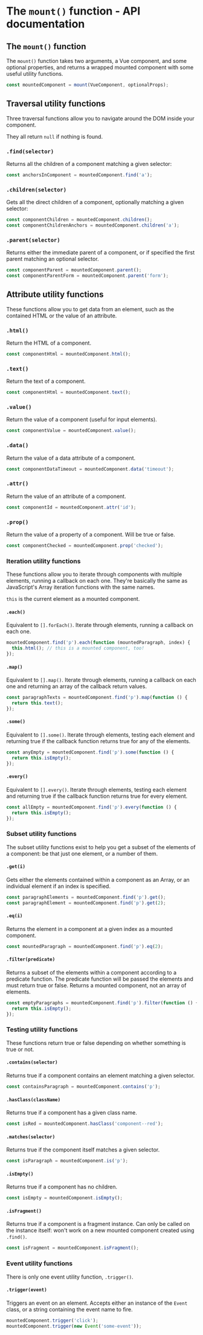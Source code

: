 # The `mount()` function - API documentation

## The `mount()` function

The `mount()` function takes two arguments, a Vue component, and some optional
properties, and returns a wrapped mounted component with some useful utility
functions.

```js
const mountedComponent = mount(VueComponent, optionalProps);
```

## Traversal utility functions

Three traversal functions allow you to navigate around the DOM inside your
component.

They all return `null` if nothing is found.

### `.find(selector)`

Returns all the children of a component matching a given selector:

```js
const anchorsInComponent = mountedComponent.find('a');
```

### `.children(selector)`

Gets all the direct children of a component, optionally matching a given selector:

```js
const componentChildren = mountedComponent.children();
const componentChildrenAnchors = mountedComponent.children('a');
```

### `.parent(selector)`

Returns either the immediate parent of a component, or if specified the first
parent matching an optional selector.

```js
const componentParent = mountedComponent.parent();
const componentParentForm = mountedComponent.parent('form');
```

## Attribute utility functions

These functions allow you to get data from an element, such as the contained
HTML or the value of an attribute.

### `.html()`

Return the HTML of a component.

```js
const componentHtml = mountedComponent.html();
```

### `.text()`

Return the text of a component.

```js
const componentHtml = mountedComponent.text();
```

### `.value()`

Return the value of a component (useful for input elements).

```js
const componentValue = mountedComponent.value();
```

### `.data()`

Return the value of a data attribute of a component.

```js
const componentDataTimeout = mountedComponent.data('timeout');
```

### `.attr()`

Return the value of an attribute of a component.

```js
const componentId = mountedComponent.attr('id');
```

### `.prop()`

Return the value of a property of a component. Will be true or false.

```js
const componentChecked = mountedComponent.prop('checked');
```

### Iteration utility functions

These functions allow you to iterate through components with multiple elements,
running a callback on each one. They're basically the same as JavaScript's 
Array iteration functions with the same names.

`this` is the current element as a mounted component.

#### `.each()`

Equivalent to `[].forEach()`. Iterate through elements, running a callback on
each one.

```js
mountedComponent.find('p').each(function (mountedParagraph, index) {
  this.html(); // this is a mounted component, too!
});
```

#### `.map()`

Equivalent to `[].map()`. Iterate through elements, running a callback on each
one and returning an array of the callback return values.


```js
const paragraphTexts = mountedComponent.find('p').map(function () {
  return this.text();
});
```

#### `.some()`

Equivalent to `[].some()`. Iterate through elements, testing each element and
returning true if the callback function returns true for any of the elements.

```js
const anyEmpty = mountedComponent.find('p').some(function () {
  return this.isEmpty();
});
```

#### `.every()`

Equivalent to `[].every()`. Iterate through elements, testing each element and
returning true if the callback function returns true for every element.

```js
const allEmpty = mountedComponent.find('p').every(function () {
  return this.isEmpty();
});
```

### Subset utility functions

The subset utility functions exist to help you get a subset of the elements of
a component: be that just one element, or a number of them.

#### `.get(i)`

Gets either the elements contained within a component as an Array, or an
individual element if an index is specified.

```js
const paragraphElements = mountedComponent.find('p').get();
const paragraphElement = mountedComponent.find('p').get(2);
```

#### `.eq(i)`

Returns the element in a component at a given index as a mounted component.

```js
const mountedParagraph = mountedComponent.find('p').eq(2);
```

#### `.filter(predicate)`

Returns a subset of the elements within a component according to a predicate
function. The predicate function will be passed the elements and must return
true or false. Returns a mounted component, not an array of elements.

```js
const emptyParagraphs = mountedComponent.find('p').filter(function () {
  return this.isEmpty();
});
```

### Testing utility functions

These functions return true or false depending on whether something is true or
not.

#### `.contains(selector)`

Returns true if a component contains an element matching a given selector.

```js
const containsParagraph = mountedComponent.contains('p');
```

#### `.hasClass(className)`

Returns true if a component has a given class name.

```js
const isRed = mountedComponent.hasClass('component--red');
```

#### `.matches(selector)`

Returns true if the component itself matches a given selector.

```js
const isParagraph = mountedComponent.is('p');
```

#### `.isEmpty()`

Returns true if a component has no children.

```js
const isEmpty = mountedComponent.isEmpty();
```

#### `.isFragment()`

Returns true if a component is a fragment instance. Can only be called on the
instance itself: won't work on a new mounted component created using `.find()`.

```js
const isFragment = mountedComponent.isFragment();
```

### Event utility functions

There is only one event utility function, `.trigger()`.

#### `.trigger(event)`

Triggers an event on an element. Accepts either an instance of the `Event`
class, or a string containing the event name to fire.

```js
mountedComponent.trigger('click');
mountedComponent.trigger(new Event('some-event'));
```
